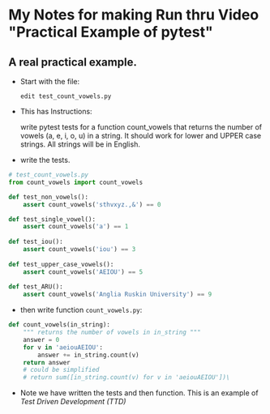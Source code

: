 # My Notes for making Run thru Video "Practical Example of pytest" 

## A real practical example.

* Start with the file:
  ```
  edit test_count_vowels.py
  ```
* This has Instructions:

    write pytest tests for a function count_vowels that returns the 
    number of vowels (a, e, i, o, u) in a string.  It should work 
    for lower and UPPER case strings. All strings will be in
    English.
* write the tests.

```python
# test_count_vowels.py
from count_vowels import count_vowels

def test_non_vowels():
    assert count_vowels('sthvxyz.,&') == 0

def test_single_vowel():
    assert count_vowels('a') == 1
    
def test_iou():
    assert count_vowels('iou') == 3
    
def test_upper_case_vowels():
    assert count_vowels('AEIOU') == 5
    
def test_ARU():
    assert count_vowels('Anglia Ruskin University') == 9
```

* then write function `count_vowels.py`:
```python 
def count_vowels(in_string):
    """ returns the number of vowels in in_string """
    answer = 0
    for v in 'aeiouAEIOU':
        answer += in_string.count(v)
    return answer 
    # could be simplified   
    # return sum([in_string.count(v) for v in 'aeiouAEIOU'])\
```
* Note we have written the tests and then function. This is an example
  of *Test Driven Development (TTD)*

